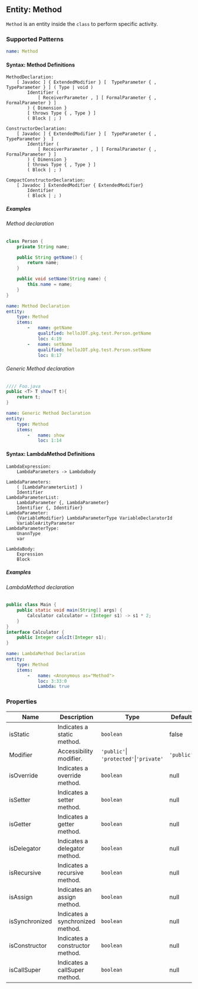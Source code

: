 ## Entity: Method

`Method` is an entity inside the `class` to perform specific activity.

### Supported Patterns

```yaml
name: Method
```
#### Syntax: Method Definitions

```text
MethodDeclaration:
    [ Javadoc ] { ExtendedModifier } [  TypeParameter { , TypeParameter } ] ( Type | void )
        Identifier (
            [ ReceiverParameter , ] [ FormalParameter { , FormalParameter } ]
        ) { Dimension }
        [ throws Type { , Type } ]
        ( Block | ; )

ConstructorDeclaration: 
    [ Javadoc ] { ExtendedModifier } [  TypeParameter { , TypeParameter }  ]
        Identifier (
            [ ReceiverParameter , ] [ FormalParameter { , FormalParameter } ]
        ) { Dimension }
        [ throws Type { , Type } ]
        ( Block | ; )

CompactConstructorDeclaration:
    [ Javadoc ] ExtendedModifier { ExtendedModifier}
        Identifier
        ( Block | ; )
```

##### Examples

###### Method declaration

```java
class Person {
    private String name;

    public String getName() {
        return name;
    }

    public void setName(String name) {
        this.name = name;
    }
}
```

```yaml
name: Method Declaration
entity:
    type: Method
    items:
        -   name: getName
            qualified: helloJDT.pkg.test.Person.getName
            loc: 4:19
        -   name: setName
            qualified: helloJDT.pkg.test.Person.setName
            loc: 8:17
```
###### Generic Method declaration 

```java
//// Foo.java
public <T> T show(T t){
    return t;
}
```

```yaml
name: Generic Method Declaration 
entity:
    type: Method
    items:
        -   name: show
            loc: 1:14
```

#### Syntax: LambdaMethod Definitions

```text
LambdaExpression:
    LambdaParameters -> LambdaBody

LambdaParameters:
    ( [LambdaParameterList] )
    Identifier
LambdaParameterList:
    LambdaParameter {, LambdaParameter}
    Identifier {, Identifier}
LambdaParameter:
    {VariableModifier} LambdaParameterType VariableDeclaratorId
    VariableArityParameter
LambdaParameterType:
    UnannType
    var

LambdaBody:
    Expression
    Block
```

##### Examples

###### LambdaMethod declaration

```java
public class Main {
    public static void main(String[] args) {
        Calculator calculator = (Integer s1) -> s1 * 2;
    }
}
interface Calculator {
    public Integer calcIt(Integer s1);
}
```

```yaml
name: LambdaMethod Declaration
entity:
    type: Method
    items:
        -   name: <Anonymous as="Method">
            loc: 3:33:0
            Lambda: true
```

### Properties

| Name     | Description                | Type       | Default       |
| -------- | -------------------------- |------------|---------------|
| isStatic | Indicates a static method. | `boolean`  | false         |
| Modifier | Accessibility modifier.    | `'public'`\| `'protected'`\|`'private'` | `'public'` |
| isOverride | Indicates a override method. | `boolean`  | null      |
| isSetter | Indicates a setter method. | `boolean`  | null          |
| isGetter | Indicates a getter method. | `boolean`  | null          |
| isDelegator | Indicates a delegator method. | `boolean`  | null    |
| isRecursive | Indicates a recursive method. | `boolean`  | null    |
| isAssign | Indicates an assign method. | `boolean`       | null    |
| isSynchronized | Indicates a synchronized method. | `boolean` | null |
| isConstructor | Indicates a constructor method. | `boolean` | null |
| isCallSuper | Indicates a callSuper method. | `boolean` | null |
